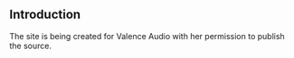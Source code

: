 ## Introduction

The site is being created for Valence Audio with her permission to publish the source.
